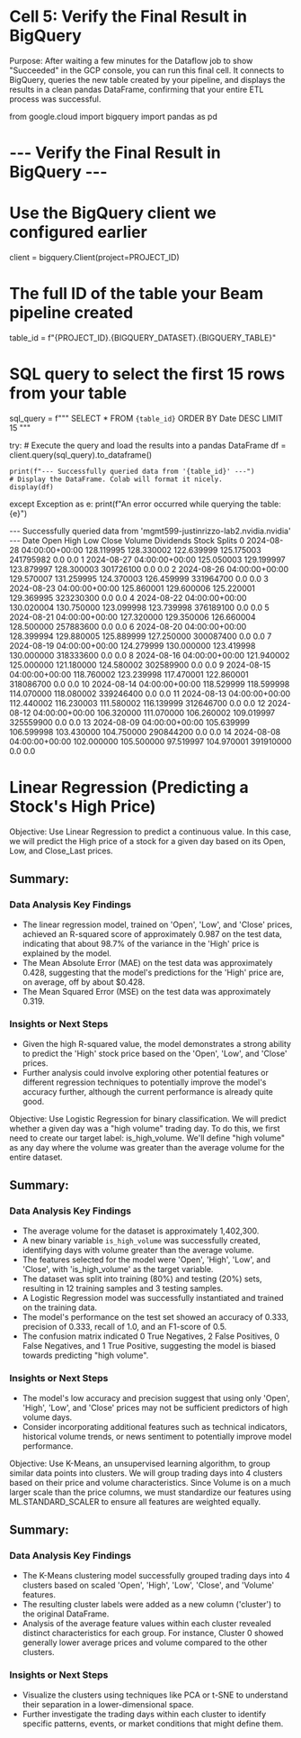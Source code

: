 # Cell 5: Verify the Final Result in BigQuery

Purpose: After waiting a few minutes for the Dataflow job to show "Succeeded" in the GCP console, you can run this final cell. It connects to BigQuery, queries the new table created by your pipeline, and displays the results in a clean pandas DataFrame, confirming that your entire ETL process was successful.

from google.cloud import bigquery
import pandas as pd

# --- Verify the Final Result in BigQuery ---

# Use the BigQuery client we configured earlier
client = bigquery.Client(project=PROJECT_ID)

# The full ID of the table your Beam pipeline created
table_id = f"{PROJECT_ID}.{BIGQUERY_DATASET}.{BIGQUERY_TABLE}"

# SQL query to select the first 15 rows from your table
sql_query = f"""
SELECT
    *
FROM
    `{table_id}`
ORDER BY
    Date DESC
LIMIT 15
"""

try:
    # Execute the query and load the results into a pandas DataFrame
    df = client.query(sql_query).to_dataframe()

    print(f"--- Successfully queried data from '{table_id}' ---")
    # Display the DataFrame. Colab will format it nicely.
    display(df)

except Exception as e:
    print(f"An error occurred while querying the table: {e}")

--- Successfully queried data from 'mgmt599-justinrizzo-lab2.nvidia.nvidia' ---
Date	Open	High	Low	Close	Volume	Dividends	Stock Splits
0	2024-08-28 04:00:00+00:00	128.119995	128.330002	122.639999	125.175003	241795982	0.0	0.0
1	2024-08-27 04:00:00+00:00	125.050003	129.199997	123.879997	128.300003	301726100	0.0	0.0
2	2024-08-26 04:00:00+00:00	129.570007	131.259995	124.370003	126.459999	331964700	0.0	0.0
3	2024-08-23 04:00:00+00:00	125.860001	129.600006	125.220001	129.369995	323230300	0.0	0.0
4	2024-08-22 04:00:00+00:00	130.020004	130.750000	123.099998	123.739998	376189100	0.0	0.0
5	2024-08-21 04:00:00+00:00	127.320000	129.350006	126.660004	128.500000	257883600	0.0	0.0
6	2024-08-20 04:00:00+00:00	128.399994	129.880005	125.889999	127.250000	300087400	0.0	0.0
7	2024-08-19 04:00:00+00:00	124.279999	130.000000	123.419998	130.000000	318333600	0.0	0.0
8	2024-08-16 04:00:00+00:00	121.940002	125.000000	121.180000	124.580002	302589900	0.0	0.0
9	2024-08-15 04:00:00+00:00	118.760002	123.239998	117.470001	122.860001	318086700	0.0	0.0
10	2024-08-14 04:00:00+00:00	118.529999	118.599998	114.070000	118.080002	339246400	0.0	0.0
11	2024-08-13 04:00:00+00:00	112.440002	116.230003	111.580002	116.139999	312646700	0.0	0.0
12	2024-08-12 04:00:00+00:00	106.320000	111.070000	106.260002	109.019997	325559900	0.0	0.0
13	2024-08-09 04:00:00+00:00	105.639999	106.599998	103.430000	104.750000	290844200	0.0	0.0
14	2024-08-08 04:00:00+00:00	102.000000	105.500000	97.519997	104.970001	391910000	0.0	0.0

# Linear Regression (Predicting a Stock's High Price)

Objective: Use Linear Regression to predict a continuous value. In this case, we will predict the High price of a stock for a given day based on its Open, Low, and Close_Last prices.

## Summary:

### Data Analysis Key Findings

*   The linear regression model, trained on 'Open', 'Low', and 'Close' prices, achieved an R-squared score of approximately 0.987 on the test data, indicating that about 98.7% of the variance in the 'High' price is explained by the model.
*   The Mean Absolute Error (MAE) on the test data was approximately 0.428, suggesting that the model's predictions for the 'High' price are, on average, off by about \$0.428.
*   The Mean Squared Error (MSE) on the test data was approximately 0.319.

### Insights or Next Steps

*   Given the high R-squared value, the model demonstrates a strong ability to predict the 'High' stock price based on the 'Open', 'Low', and 'Close' prices.
*   Further analysis could involve exploring other potential features or different regression techniques to potentially improve the model's accuracy further, although the current performance is already quite good.

Objective: Use Logistic Regression for binary classification. We will predict whether a given day was a "high volume" trading day. To do this, we first need to create our target label: is_high_volume. We'll define "high volume" as any day where the volume was greater than the average volume for the entire dataset.

## Summary:

### Data Analysis Key Findings

*   The average volume for the dataset is approximately 1,402,300.
*   A new binary variable `is_high_volume` was successfully created, identifying days with volume greater than the average volume.
*   The features selected for the model were 'Open', 'High', 'Low', and 'Close', with 'is\_high\_volume' as the target variable.
*   The dataset was split into training (80%) and testing (20%) sets, resulting in 12 training samples and 3 testing samples.
*   A Logistic Regression model was successfully instantiated and trained on the training data.
*   The model's performance on the test set showed an accuracy of 0.333, precision of 0.333, recall of 1.0, and an F1-score of 0.5.
*   The confusion matrix indicated 0 True Negatives, 2 False Positives, 0 False Negatives, and 1 True Positive, suggesting the model is biased towards predicting "high volume".

### Insights or Next Steps

*   The model's low accuracy and precision suggest that using only 'Open', 'High', 'Low', and 'Close' prices may not be sufficient predictors of high volume days.
*   Consider incorporating additional features such as technical indicators, historical volume trends, or news sentiment to potentially improve model performance.

Objective: Use K-Means, an unsupervised learning algorithm, to group similar data points into clusters. We will group trading days into 4 clusters based on their price and volume characteristics. Since Volume is on a much larger scale than the price columns, we must standardize our features using ML.STANDARD_SCALER to ensure all features are weighted equally.

## Summary:

### Data Analysis Key Findings

*   The K-Means clustering model successfully grouped trading days into 4 clusters based on scaled 'Open', 'High', 'Low', 'Close', and 'Volume' features.
*   The resulting cluster labels were added as a new column ('cluster') to the original DataFrame.
*   Analysis of the average feature values within each cluster revealed distinct characteristics for each group. For instance, Cluster 0 showed generally lower average prices and volume compared to the other clusters.

### Insights or Next Steps

*   Visualize the clusters using techniques like PCA or t-SNE to understand their separation in a lower-dimensional space.
*   Further investigate the trading days within each cluster to identify specific patterns, events, or market conditions that might define them.
